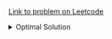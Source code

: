 <!-- [Link to Striver's SDE Sheet]() -->

[Link to problem on Leetcode](https://leetcode.com/problems/find-first-and-last-position-of-element-in-sorted-array/)



<!-- <details><summary>Sub-Optimal Solution</summary>

Sub-Optimal Solution: TC = , SC =  

*


Runtime: , faster than <br>
Memory Usage: , less than <br>

<details><summary>Clean Code</summary>

![]()

</details>

</details> -->



<details><summary>Optimal Solution</summary>

Optimal Solution: TC = `O(logN + logN)`, SC = `O(1)` 

- The problem can be simply broken down as two binary searches for the begining and end of the range, respectively:

- First let's find the left boundary of the range. We initialize the range to [i=0, j=n-1]. In each step, calculate the middle element [mid = (i+j)/2]. Now according to the relative value of A[mid] to target, there are three possibilities:

> 1. If A[mid] < target, then the range must begins on the right of mid (hence i = mid+1 for the next iteration)
> 2. If A[mid] > target, it means the range must begins on the left of mid (j = mid-1)
> 3. If A[mid] = target, then the range must begins on the left of or at mid (j= mid)
>

- Since we would move the search range to the same side for case 2 and 3, we might as well merge them as one single case so that less code is needed:

2'. If A[mid] >= target, j = mid;

- Surprisingly, 1 and 2' are the only logic you need to put in loop while (i < j). When the while loop terminates, the value of i/j is where the start of the range is. Why?

- No matter what the sequence originally is, as we narrow down the search range, eventually we will be at a situation where there are only two elements in the search range. Suppose our target is 5, then we have only 7 possible cases:

> case 1: [5 7] (A[i] = target < A[j])
> case 2: [5 3] (A[i] = target > A[j])
> case 3: [5 5] (A[i] = target = A[j])
> case 4: [3 5] (A[j] = target > A[i])
> case 5: [3 7] (A[i] < target < A[j])
> case 6: [3 4] (A[i] < A[j] < target)
> case 7: [6 7] (target < A[i] < A[j])
>

- For case 1, 2 and 3, if we follow the above rule, since mid = i => A[mid] = target in these cases, then we would set j = mid. Now the loop terminates and i and j both point to the first 5.

- For case 4, since A[mid] < target, then set i = mid+1. The loop terminates and both i and j point to 5.

- For all other cases, by the time the loop terminates, A[i] is not equal to 5. So we can easily know 5 is not in the sequence if the comparison fails.

- In conclusion, when the loop terminates, if A[i]==target, then i is the left boundary of the range; otherwise, just return -1;

- For the right of the range, we can use a similar idea. Again we can come up with several rules:

> 1. If A[mid] > target, then the range must begins on the left of mid (j = mid-1)
> 2. If A[mid] < target, then the range must begins on the right of mid (hence i = mid+1 for the next iteration)
> 3. If A[mid] = target, then the range must begins on the right of or at mid (i= mid)

- Again, we can merge condition 2 and 3 into:

2' If A[mid] <= target, then i = mid;

- However, the terminate condition on longer works this time. Consider the following case:

> [5 7], target = 5
>

- Now A[mid] = 5, then according to rule 2, we set i = mid. This practically does nothing because i is already equal to mid. As a result, the search range is not moved at all!

- The solution is by using a small trick: instead of calculating mid as mid = (i+j)/2, we now do:

> mid = (i+j)/2+1
>

- Why does this trick work? 
- When we use mid = (i+j)/2, the mid is rounded to the lowest integer.In other words, mid is always biased towards the left. This means we could have i == mid when j - i == mid, but we NEVER have j == mid. 
- So in order to keep the search range moving, you must make sure the new i is set to something different than mid, otherwise we are at the risk that i gets stuck. 
- But for the new j, it is okay if we set it to mid, since it was not equal to mid anyways. Our two rules in search of the left boundary happen to satisfy these requirements, so it works perfectly in that situation. 
- Similarly, when we search for the right boundary, we must make sure i won't get stuck when we set the new i to i = mid. 
- The easiest way to achieve this is by making mid biased to the right, i.e. mid = (i+j)/2+1.

[Editorial Credits](https://leetcode.com/problems/find-first-and-last-position-of-element-in-sorted-array/discuss/14699/Clean-iterative-solution-with-two-binary-searches-(with-explanation))


Runtime: `8 ms`, faster than `84.21%`<br>
Memory Usage: `13.4 MB`, less than `99.98%`<br>


<details><summary>Clean Code</summary>

![](https://github.com/archishmanghos/code-images/blob/master/Leetcode/34.png)

</details>

</details>
